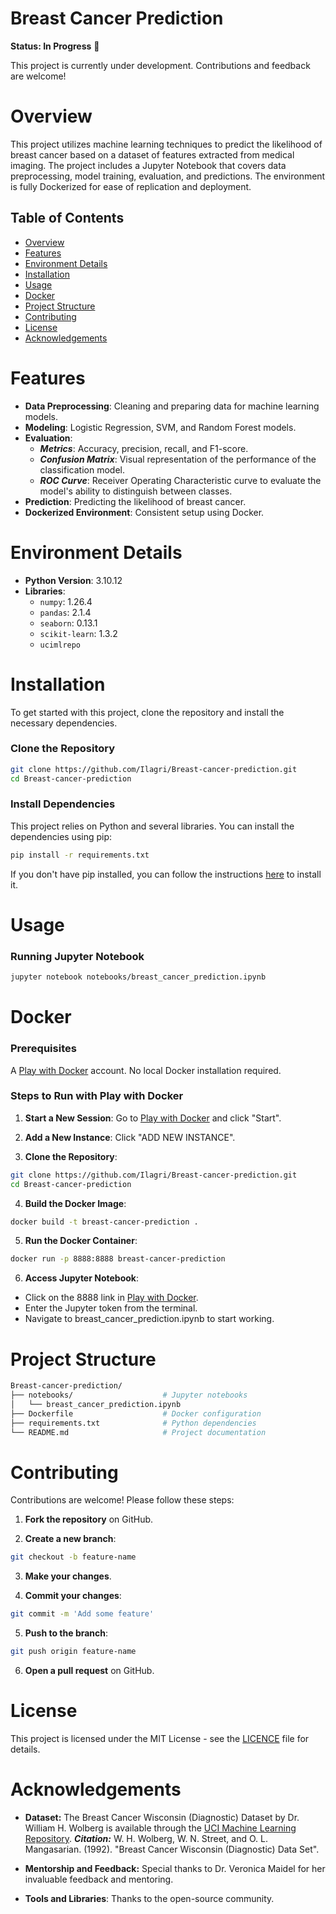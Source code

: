# Breast Cancer Prediction

**Status: In Progress** 🚧

This project is currently under development. Contributions and feedback are welcome!

# Overview

This project utilizes machine learning techniques to predict the likelihood of breast cancer based on a dataset of features extracted from medical imaging. The project includes a Jupyter Notebook that covers data preprocessing, model training, evaluation, and predictions. The environment is fully Dockerized for ease of replication and deployment.

## Table of Contents
- [Overview](#overview)
- [Features](#features)
- [Environment Details](#environment-details)
- [Installation](#installation)
- [Usage](#usage)
- [Docker](#docker)
- [Project Structure](#project-structure)
- [Contributing](#contributing)
- [License](#license)
- [Acknowledgements](#acknowledgements)

# Features

- **Data Preprocessing**: Cleaning and preparing data for machine learning models.
- **Modeling**: Logistic Regression, SVM, and Random Forest models.
- **Evaluation**:
  - ***Metrics***: Accuracy, precision, recall, and F1-score.
  - ***Confusion Matrix***: Visual representation of the performance of the classification model.
  - ***ROC Curve***: Receiver Operating Characteristic curve to evaluate the model's ability to distinguish between classes.
- **Prediction**: Predicting the likelihood of breast cancer.
- **Dockerized Environment**: Consistent setup using Docker.

# Environment Details

- **Python Version**: 3.10.12
- **Libraries**:
  - `numpy`: 1.26.4
  - `pandas`: 2.1.4
  - `seaborn`: 0.13.1
  - `scikit-learn`: 1.3.2
  - `ucimlrepo`

# Installation

To get started with this project, clone the repository and install the necessary dependencies.

### Clone the Repository

```bash
git clone https://github.com/Ilagri/Breast-cancer-prediction.git
cd Breast-cancer-prediction
```

### Install Dependencies

This project relies on Python and several libraries. You can install the dependencies using pip:

```bash
pip install -r requirements.txt
```

If you don't have pip installed, you can follow the instructions [here](https://pip.pypa.io/en/stable/installation/) to install it.

# Usage

### Running Jupyter Notebook

```bash
jupyter notebook notebooks/breast_cancer_prediction.ipynb
```

# Docker

### Prerequisites
A [Play with Docker](https://labs.play-with-docker.com/) account. No local Docker installation required.

### Steps to Run with Play with Docker

1. **Start a New Session**: Go to [Play with Docker](https://labs.play-with-docker.com/) and click "Start".

2. **Add a New Instance**: Click "ADD NEW INSTANCE".
   
3. **Clone the Repository**: 
```bash
git clone https://github.com/Ilagri/Breast-cancer-prediction.git
cd Breast-cancer-prediction
```

4. **Build the Docker Image**: 
```bash
docker build -t breast-cancer-prediction .
```

5. **Run the Docker Container**: 
```bash
docker run -p 8888:8888 breast-cancer-prediction
```

6. **Access Jupyter Notebook**:
- Click on the 8888 link in [Play with Docker](https://labs.play-with-docker.com/).
- Enter the Jupyter token from the terminal.
- Navigate to breast_cancer_prediction.ipynb to start working.

# Project Structure
```bash
Breast-cancer-prediction/
├── notebooks/                    # Jupyter notebooks
│   └── breast_cancer_prediction.ipynb
├── Dockerfile                    # Docker configuration
├── requirements.txt              # Python dependencies
└── README.md                     # Project documentation
```

# Contributing
Contributions are welcome! Please follow these steps:

1. **Fork the repository** on GitHub.
   
2. **Create a new branch**:
  ```bash
  git checkout -b feature-name
  ```

3. **Make your changes**.
   
4. **Commit your changes**:
  ```bash
  git commit -m 'Add some feature'
  ```

5. **Push to the branch**:
  ```bash
  git push origin feature-name
  ```

6. **Open a pull request** on GitHub.

# License
This project is licensed under the MIT License - see the [LICENCE](https://github.com/Ilagri/Breast-cancer-prediction/blob/main/LICENSE) file for details.

# Acknowledgements

- **Dataset:** The Breast Cancer Wisconsin (Diagnostic) Dataset by Dr. William H. Wolberg is available through the [UCI Machine Learning Repository](https://archive.ics.uci.edu/ml/datasets/Breast+Cancer+Wisconsin+%28Diagnostic%29).
***Citation:*** W. H. Wolberg, W. N. Street, and O. L. Mangasarian. (1992). "Breast Cancer Wisconsin (Diagnostic) Data Set".
  
- **Mentorship and Feedback:** Special thanks to Dr. Veronica Maidel for her invaluable feedback and mentoring.
  
- **Tools and Libraries**: Thanks to the open-source community.
